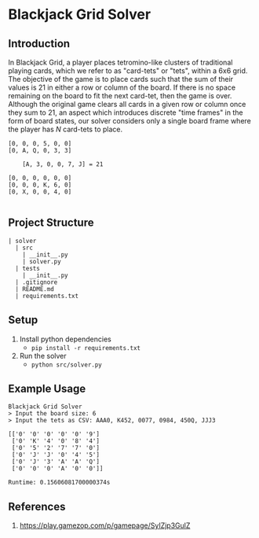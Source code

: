 # Blackjack Grid Solver

## Introduction 
In Blackjack Grid, a player places tetromino-like clusters of traditional playing cards, which we refer to as "card-tets" or "tets", within a 6x6 grid. The objective of the game is to place cards such that the sum of their values is 21 in either a row or column of the board. If there is no space remaining on the board to fit the next card-tet, then the game is over. Although the original game clears all cards in a given row or column once they sum to 21, an aspect which introduces discrete "time frames" in the form of board states, our solver considers only a single board frame where the player has *N* card-tets to place.

```
[0, 0, 0, 5, 0, 0]
[0, A, Q, 0, 3, 3]

    [A, 3, 0, 0, 7, J] = 21

[0, 0, 0, 0, 0, 0]
[0, 0, 0, K, 6, 0]
[0, X, 0, 0, 4, 0]
              
```

## Project Structure
```
| solver
  | src 
    | __init__.py 
    | solver.py
  | tests 
    | __init__.py
  | .gitignore
  | README.md
  | requirements.txt
```

## Setup
1. Install python dependencies
    * `pip install -r requirements.txt`
2. Run the solver
    * `python src/solver.py`

## Example Usage
```
Blackjack Grid Solver
> Input the board size: 6
> Input the tets as CSV: AAA0, K452, 0077, 0984, 450Q, JJJ3

[['0' '0' '0' '0' '0' '9']
 ['0' 'K' '4' '0' '8' '4']
 ['0' '5' '2' '7' '7' '0']
 ['0' 'J' 'J' '0' '4' '5']
 ['0' 'J' '3' 'A' 'A' 'Q']
 ['0' '0' '0' 'A' '0' '0']]

Runtime: 0.15606081700000374s
```

## References
1. https://play.gamezop.com/p/gamepage/SyIZjp3GulZ
